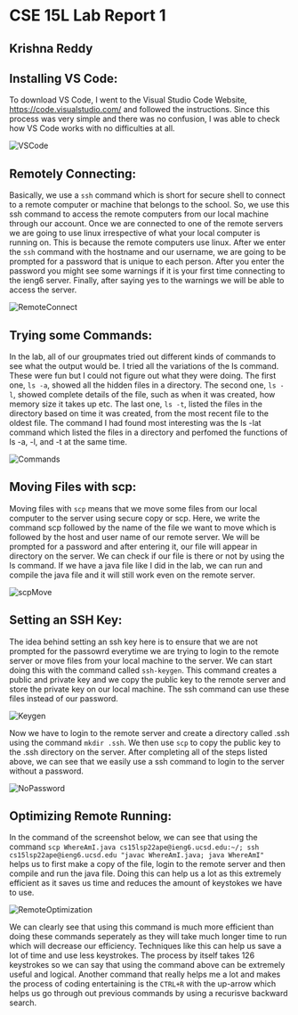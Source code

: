 # **CSE 15L Lab Report 1**

## Krishna Reddy

## **Installing VS Code:**

To download VS Code, I went to the Visual Studio Code Website, https://code.visualstudio.com/ and followed the instructions. Since this process was very simple and there was no confusion, I was able to check how VS Code works with no difficulties at all.

![VSCode](VSCode.png)

## **Remotely Connecting:**

 Basically, we use a ```ssh``` command which is short for secure shell to connect to a remote computer or machine that belongs to the school. So, we use this ssh command to access the remote computers from our local machine through our account. Once we are connected to one of the remote servers we are going to use linux irrespective of what your local computer is running on. This is because the remote computers use linux.
 After we enter the ```ssh``` command with the hostname and our username, we are going to be prompted for a password that is unique to each person. After you enter the password you might see some warnings if it is your first time connecting to the ieng6 server. Finally, after saying yes to the warnings we will be able to access the server.

 ![RemoteConnect](RemoteConnect.png)


 ## **Trying some Commands:**

In the lab, all of our groupmates tried out different kinds of commands to see what the output would be. I tried all the variations of the ls command. These were fun but I could not figure out what they were doing. The first one, ```ls -a```, showed all the hidden files in a directory. The second one, ```ls -l```, showed complete details of the file, such as when it was created, how memory size it takes up etc. The last one, ```ls -t```, listed the files in the directory based on time it was created, from the most recent file to the oldest file. The command I had found most interesting was the ls -lat command which listed the files in a directory and perfomed the functions of ls -a, -l, and -t at the same time.

![Commands](Commands.png)

## **Moving Files with scp:**

Moving files with ```scp``` means that we move some files from our local computer to the server using secure copy or scp. Here, we write the command scp followed by the name of the file we want to move which is followed by the host and user name of our remote server. We will be prompted for a password and after entering it, our file will appear in directory on the server. We can check if our file is there or not by using the ls command. If we have a java file like I did in the lab, we can run and compile the java file and it will still work even on the remote server. 

![scpMove](scpMove.png)

## **Setting an SSH Key:**

The idea behind setting an ssh key here is to ensure that we are not prompted for the passowrd everytime we are trying to login to the remote server or move files from your local machine to the server. We can start doing this with the command called ```ssh-keygen```. This command creates a public and private key and we copy the public key to the remote server and store the private key on our local machine. The ssh command can use these files instead of our password. 

![Keygen](Keygen.png)

Now we have to login to the remote server and create a directory called .ssh using the command ```mkdir .ssh```. We then use ```scp``` to copy the public key to the .ssh directory on the server.
After completing all of the steps listed above, we can see that we easily use a ssh command to login to the server without a password. 

![NoPassword](NoPassword.png)

## **Optimizing Remote Running:**

In the command of the screenshot below, we can see that using the command ```scp WhereAmI.java cs15lsp22ape@ieng6.ucsd.edu:~/; ssh cs15lsp22ape@ieng6.ucsd.edu "javac WhereAmI.java; java WhereAmI" ``` helps us to first make a copy of the file, login to the remote server and then compile and run the java file. Doing this can help us a lot as this extremely efficient as it saves us time and reduces the amount of keystokes we have to use. 

![RemoteOptimization](RemoteOptimization.png)

We can clearly see that using this command is much more efficient than doing these commands seperately as they will take much longer time to run which will decrease our efficiency. Techniques like this can help us save a lot of time and use less keystrokes. The process by itself takes 126 keystrokes so we can say that using the command above can be extremely useful and logical. Another command that really helps me a lot and makes the process of coding entertaining is the ```CTRL+R``` with the up-arrow which helps us go through out previous commands by using a recurisve backward search.
